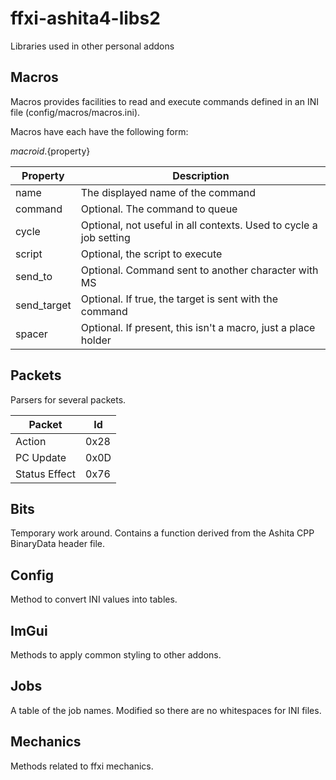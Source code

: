 # ffxi-ashita4-libs2
Libraries used in other personal addons


## Macros
Macros provides facilities to read and execute commands
defined in an INI file (config/macros/macros.ini).

Macros have each have the following form:

${macroid}.${property}

| Property | Description | 
| -------- | ----------- |
| name     | The displayed name of the command |
| command  | Optional. The command to queue |
| cycle    | Optional, not useful in all contexts. Used to cycle a job setting |
| script   | Optional, the script to execute |
| send_to  | Optional. Command sent to another character with MS |
| send_target | Optional. If true, the target is sent with the command |
| spacer   | Optional. If present, this isn't a macro, just a place holder |


## Packets

Parsers for several packets.

| Packet | Id   |
| ------ | ---- |
| Action | 0x28 |
| PC Update | 0x0D |
| Status Effect | 0x76 |


## Bits
Temporary work around. Contains a function derived from the Ashita CPP BinaryData header file.

## Config
Method to convert INI values into tables.

## ImGui
Methods to apply common styling to other addons.

## Jobs
A table of the job names.  Modified so there are no whitespaces for INI files.

## Mechanics
Methods related to ffxi mechanics.
